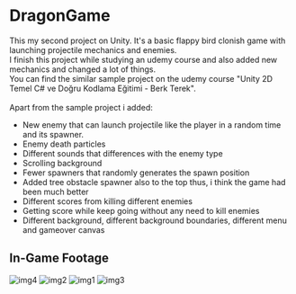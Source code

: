# DragonGame
This my second project on Unity. It's a basic flappy bird clonish game with launching projectile mechanics and enemies. <br>
I finish this project while studying an udemy course and also added new mechanics and changed a lot of things. <br>
You can find the similar sample project on the udemy course "Unity 2D Temel C# ve Doğru Kodlama Eğitimi - Berk Terek".  <br> 
<br>
Apart from the sample project i added:
- New enemy that can launch projectile like the player in a random time and its spawner.
- Enemy death particles
- Different sounds that differences with the enemy type
- Scrolling background
- Fewer spawners that randomly generates the spawn position
- Added tree obstacle spawner also to the top thus, i think the game had been much better
- Different scores from killing different enemies
- Getting score while keep going without any need to kill enemies
- Different background, different background boundaries, different menu and gameover canvas


## In-Game Footage
![img4](https://user-images.githubusercontent.com/114235184/209713448-e44a2454-814d-4b7b-9908-474e25a16572.JPG)
![img2](https://user-images.githubusercontent.com/114235184/209713451-8afb089c-292f-484b-aad0-7c6b98e82c39.JPG)
![img1](https://user-images.githubusercontent.com/114235184/209713449-44af4cc3-8ac2-46fb-8e7e-ea58f439ca83.JPG)
![img3](https://user-images.githubusercontent.com/114235184/209713446-2f321ce1-ceeb-4aeb-95f7-00922a6655b0.JPG)
